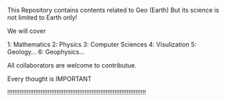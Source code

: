 
This Repository contains contents related to Geo (Earth)
But its science is not limited to Earth only!

We will cover

1: Mathematics
2: Physics
3: Computer Sciences
4: Visulization
5: Geology...
6: Geophysics...




All collaborators are welcome to contributue.

Every thought is IMPORTANT


!!!!!!!!!!!!!!!!!!!!!!!!!!!!!!!!!!!!!!!!!!!!!!!!!!!!!!!!!!!!!!!!!!!!!!!!!!!!!!!
